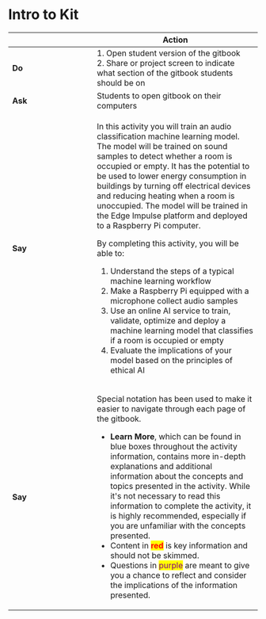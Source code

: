 # Intro to Kit

<table data-header-hidden><thead><tr><th width="155"></th><th>Action</th></tr></thead><tbody><tr><td><strong>Do</strong></td><td>1. Open student version of the gitbook<br>2. Share or project screen to indicate what section of the gitbook students should be on</td></tr><tr><td><strong>Ask</strong></td><td>Students to open gitbook on their computers</td></tr><tr><td><strong>Say</strong></td><td><p>In this activity you will train an audio classification machine learning model. The model will be trained on sound samples to detect whether a room is occupied or empty. It has the potential to be used to lower energy consumption in buildings by turning off electrical devices and reducing heating when a room is unoccupied. The model will be trained in the Edge Impulse platform and deployed to a Raspberry Pi computer.</p><p> </p><p>By completing this activity, you will be able to: </p><ol><li>Understand the steps of a typical machine learning workflow</li><li>Make a Raspberry Pi equipped with a microphone collect audio samples</li><li>Use an online AI service to train, validate, optimize and deploy a machine learning model that classifies if a room is occupied or empty</li><li> Evaluate the implications of your model based on the principles of ethical AI</li></ol></td></tr><tr><td><strong>Say</strong></td><td><p>Special notation has been used to make it easier to navigate through each page of the gitbook.</p><ul><li><strong>Learn More</strong>, which can be found in blue boxes throughout the activity information, contains more in-depth explanations and additional information about the concepts and topics presented in the activity. While it's not necessary to read this information to complete the activity, it is highly recommended, especially if you are unfamiliar with the concepts presented.</li><li>Content in <mark style="color:red;"><strong>red</strong></mark> is key information and should not be skimmed.</li><li>Questions in <mark style="color:purple;">purple</mark> are meant to give you a chance to reflect and consider the implications of the information presented.</li></ul></td></tr></tbody></table>


